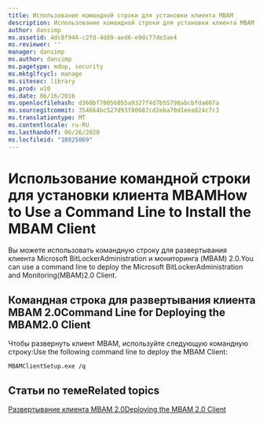 ```yaml
---
title: Использование командной строки для установки клиента MBAM
description: Использование командной строки для установки клиента MBAM
author: dansimp
ms.assetid: 4dc8f944-c2fd-4d89-aed6-e9dc77de3ae4
ms.reviewer: ''
manager: dansimp
ms.author: dansimp
ms.pagetype: mdop, security
ms.mktglfcycl: manage
ms.sitesec: library
ms.prod: w10
ms.date: 06/16/2016
ms.openlocfilehash: d360bf70056055a9327f4d7b55798abcbfda607a
ms.sourcegitcommit: 354664bc527d93f80687cd2eba70d1eea024c7c3
ms.translationtype: MT
ms.contentlocale: ru-RU
ms.lasthandoff: 06/26/2020
ms.locfileid: "10825069"
---
```

# <span data-ttu-id="6bca1-103">Использование командной строки для установки клиента MBAM</span><span class="sxs-lookup"><span data-stu-id="6bca1-103">How to Use a Command Line to Install the MBAM Client</span></span>


<span data-ttu-id="6bca1-104">Вы можете использовать командную строку для развертывания клиента Microsoft BitLockerAdministration и мониторинга (MBAM) 2.0.</span><span class="sxs-lookup"><span data-stu-id="6bca1-104">You can use a command line to deploy the Microsoft BitLockerAdministration and Monitoring(MBAM)2.0 Client.</span></span>

## <a href="" id="command-line-for-deploying-the-mbam-2-0-client-"></a><span data-ttu-id="6bca1-105">Командная строка для развертывания клиента MBAM 2.0</span><span class="sxs-lookup"><span data-stu-id="6bca1-105">Command Line for Deploying the MBAM2.0 Client</span></span>


<span data-ttu-id="6bca1-106">Чтобы развернуть клиент MBAM, используйте следующую командную строку:</span><span class="sxs-lookup"><span data-stu-id="6bca1-106">Use the following command line to deploy the MBAM Client:</span></span>

`MBAMClientSetup.exe /q`

## <span data-ttu-id="6bca1-107">Статьи по теме</span><span class="sxs-lookup"><span data-stu-id="6bca1-107">Related topics</span></span>


[<span data-ttu-id="6bca1-108">Развертывание клиента MBAM 2.0</span><span class="sxs-lookup"><span data-stu-id="6bca1-108">Deploying the MBAM 2.0 Client</span></span>](deploying-the-mbam-20-client-mbam-2.md)

 

 






